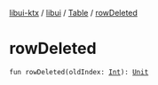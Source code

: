 [libui-ktx](../../index.md) / [libui](../index.md) / [Table](index.md) / [rowDeleted](./row-deleted.md)

# rowDeleted

`fun rowDeleted(oldIndex: `[`Int`](https://kotlinlang.org/api/latest/jvm/stdlib/kotlin/-int/index.html)`): `[`Unit`](https://kotlinlang.org/api/latest/jvm/stdlib/kotlin/-unit/index.html)